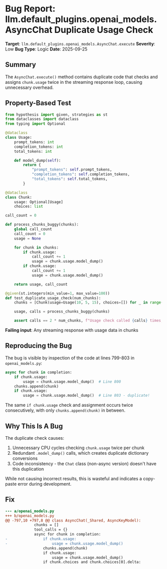 # Bug Report: llm.default_plugins.openai_models.AsyncChat Duplicate Usage Check

**Target**: `llm.default_plugins.openai_models.AsyncChat.execute`
**Severity**: Low
**Bug Type**: Logic
**Date**: 2025-09-25

## Summary

The `AsyncChat.execute()` method contains duplicate code that checks and assigns `chunk.usage` twice in the streaming response loop, causing unnecessary overhead.

## Property-Based Test

```python
from hypothesis import given, strategies as st
from dataclasses import dataclass
from typing import Optional

@dataclass
class Usage:
    prompt_tokens: int
    completion_tokens: int
    total_tokens: int

    def model_dump(self):
        return {
            "prompt_tokens": self.prompt_tokens,
            "completion_tokens": self.completion_tokens,
            "total_tokens": self.total_tokens,
        }

@dataclass
class Chunk:
    usage: Optional[Usage]
    choices: list

call_count = 0

def process_chunks_buggy(chunks):
    global call_count
    call_count = 0
    usage = None

    for chunk in chunks:
        if chunk.usage:
            call_count += 1
            usage = chunk.usage.model_dump()
        if chunk.usage:
            call_count += 1
            usage = chunk.usage.model_dump()

    return usage, call_count

@given(st.integers(min_value=1, max_value=100))
def test_duplicate_usage_check(num_chunks):
    chunks = [Chunk(usage=Usage(10, 5, 15), choices=[]) for _ in range(num_chunks)]

    usage, calls = process_chunks_buggy(chunks)

    assert calls == 2 * num_chunks, f"Usage check called {calls} times, expected {2 * num_chunks}"
```

**Failing input**: Any streaming response with usage data in chunks

## Reproducing the Bug

The bug is visible by inspection of the code at lines 799-803 in `openai_models.py`:

```python
async for chunk in completion:
    if chunk.usage:
        usage = chunk.usage.model_dump()  # Line 800
    chunks.append(chunk)
    if chunk.usage:
        usage = chunk.usage.model_dump()  # Line 803 - duplicate!
```

The same `if chunk.usage` check and assignment occurs twice consecutively, with only `chunks.append(chunk)` in between.

## Why This Is A Bug

The duplicate check causes:
1. Unnecessary CPU cycles checking `chunk.usage` twice per chunk
2. Redundant `.model_dump()` calls, which creates duplicate dictionary conversions
3. Code inconsistency - the `Chat` class (non-async version) doesn't have this duplication

While not causing incorrect results, this is wasteful and indicates a copy-paste error during development.

## Fix

```diff
--- a/openai_models.py
+++ b/openai_models.py
@@ -797,10 +797,8 @@ class AsyncChat(_Shared, AsyncKeyModel):
             chunks = []
             tool_calls = {}
             async for chunk in completion:
-                if chunk.usage:
-                    usage = chunk.usage.model_dump()
                 chunks.append(chunk)
                 if chunk.usage:
                     usage = chunk.usage.model_dump()
                 if chunk.choices and chunk.choices[0].delta:
```